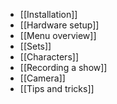 * [[Installation]]
* [[Hardware setup]]
* [[Menu overview]]
* [[Sets]]
* [[Characters]]
* [[Recording a show]]
* [[Camera]]
* [[Tips and tricks]]
